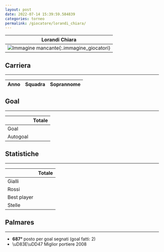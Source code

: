 ```yaml
---
layout: post
date: 2022-07-14 15:39:59.584839
categories: torneo
permalink: /giocatore/lorandi_chiara/
---
```

<link rel='stylesheets' href='./../assets/giocatori.css'>

| Lorandi Chiara |
|:-----:|
| ![Immagine mancante]('./../../assets/giocatori/lorandi_chiara.png){:.immagine_giocatori} |


## Carriera
----

|Anno|Squadra|Soprannome|
|:---:|---|---|



## Goal
----

| | Totale |
|---|---|
|Goal||0|
|Autogoal||0|


## Statistiche
----

| | Totale |
|---|---|
|Gialli||0|
|Rossi||0|
|Best player||0|
|Stelle||0|


## Palmares
----

- **687°** posto per goal segnati (goal fatti: 2)
- \uD83E\uDD47 Miglior portiere 2008